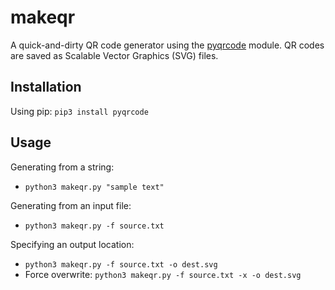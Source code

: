 # makeqr
A quick-and-dirty QR code generator using the [pyqrcode](https://pypi.org/project/PyQRCode/) module. QR codes are saved as Scalable Vector Graphics (SVG) files.

## Installation
Using pip:
```pip3 install pyqrcode```

## Usage
Generating from a string:
- ```python3 makeqr.py "sample text"```

Generating from an input file:
- ```python3 makeqr.py -f source.txt```

Specifying an output location:
- ```python3 makeqr.py -f source.txt -o dest.svg```
- Force overwrite: ```python3 makeqr.py -f source.txt -x -o dest.svg```
